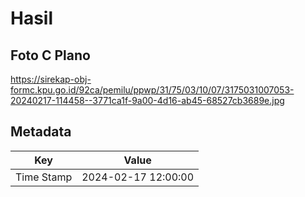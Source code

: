 # Hasil

## Foto C Plano

https://sirekap-obj-formc.kpu.go.id/92ca/pemilu/ppwp/31/75/03/10/07/3175031007053-20240217-114458--3771ca1f-9a00-4d16-ab45-68527cb3689e.jpg


## Metadata

| Key        | Value               |
| ---------- | ------------------- |
| Time Stamp | 2024-02-17 12:00:00 |



